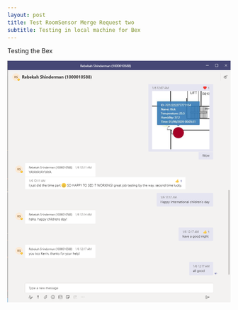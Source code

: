 ```yaml
---
layout: post
title: Test RoomSensor Merge Request two
subtitle: Testing in local machine for Bex
---
```


Testing the Bex 

![test](https://raw.githubusercontent.com/jiqi963/project/master/img/test2.png)
